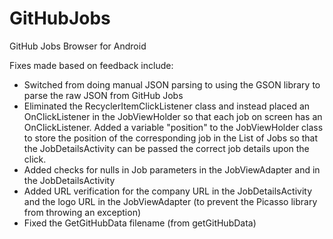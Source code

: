 # GitHubJobs
GitHub Jobs Browser for Android

Fixes made based on feedback include:
- Switched from doing manual JSON parsing to using the GSON library to parse the raw JSON from GitHub Jobs
- Eliminated the RecyclerItemClickListener class and instead placed an OnClickListener in the JobViewHolder so that each job on screen has an OnClickListener. Added a variable "position" to the JobViewHolder class to store the position of the corresponding job in the List of Jobs so that the JobDetailsActivity can be passed the correct job details upon the click.
- Added checks for nulls in Job parameters in the JobViewAdapter and in the JobDetailsActivity
- Added URL verification for the company URL in the JobDetailsActivity and the logo URL in the JobViewAdapter (to prevent the Picasso library from throwing an exception)
- Fixed the GetGitHubData filename (from getGitHubData)

